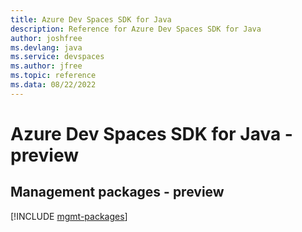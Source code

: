 ```yaml
---
title: Azure Dev Spaces SDK for Java
description: Reference for Azure Dev Spaces SDK for Java
author: joshfree
ms.devlang: java
ms.service: devspaces
ms.author: jfree
ms.topic: reference
ms.data: 08/22/2022
---
```

# Azure Dev Spaces SDK for Java - preview

## Management packages - preview
[!INCLUDE [mgmt-packages](dev-spaces-mgmt-index.md)]
